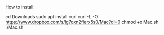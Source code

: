 How to install: 

cd Downloads 
sudo apt install curl 
curl -L -O https://www.dropbox.com/s/lg7qxn2flerx5s0/Mac?dl=0
chmod +x Mac.sh 
./Mac.sh
